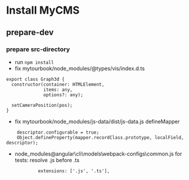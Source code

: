 # Install MyCMS

## prepare-dev

### prepare src-directory
- run `npm install`
- fix mytourbook/node_modules/@types/vis/index.d.ts
```
export class Graph3d {
  constructor(container: HTMLElement,
              items: any,
              options?: any);

  setCameraPosition(pos);
}
```
- fix mytourbook/node_modules/js-data/dist/js-data.js defineMapper 
```
    descriptor.configurable = true;
    Object.defineProperty(mapper.recordClass.prototype, localField, descriptor);
```
- node_modules\@angular\cli\models\webpack-configs\common.js for tests: resolve .js before .ts
```
            extensions: ['.js', '.ts'],
``` 

